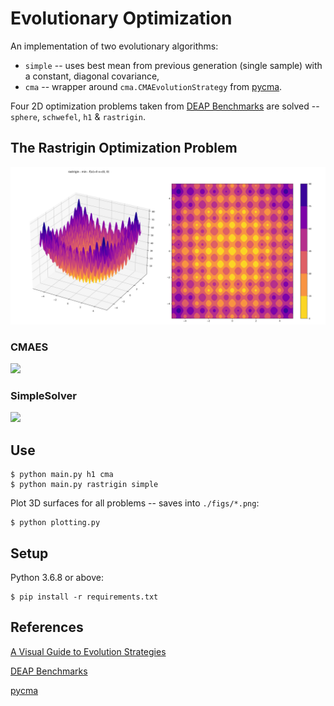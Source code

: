 # Evolutionary Optimization

An implementation of two evolutionary algorithms:

- `simple` -- uses best mean from previous generation (single sample) with a constant, diagonal covariance,
- `cma` -- wrapper around `cma.CMAEvolutionStrategy` from [pycma](https://github.com/CMA-ES/pycm://github.com/CMA-ES/pycma).

Four 2D optimization problems taken from [DEAP Benchmarks](https://deap.readthedocs.io/en/master/api/benchmarks.html) are solved -- `sphere`, `schwefel`, `h1` & `rastrigin`.

## The Rastrigin Optimization Problem

![](./figs/rastrigin.png)

### CMAES 

![](./figs/rastrigin-pycma.gif)

### SimpleSolver 

![](./figs/rastrigin-simple-solver.gif)

## Use

```shell-session
$ python main.py h1 cma
$ python main.py rastrigin simple
```

Plot 3D surfaces for all problems -- saves into `./figs/*.png`:

```shell-session
$ python plotting.py
```

## Setup

Python 3.6.8 or above:

```shell-session
$ pip install -r requirements.txt
```

## References

[A Visual Guide to Evolution Strategies](http://blog.otoro.net/2017/10/29/visual-evolution-strategies)

[DEAP Benchmarks](https://deap.readthedocs.io/en/master/api/benchmarks.html)

[pycma](https://github.com/CMA-ES/pycm://github.com/CMA-ES/pycma)
